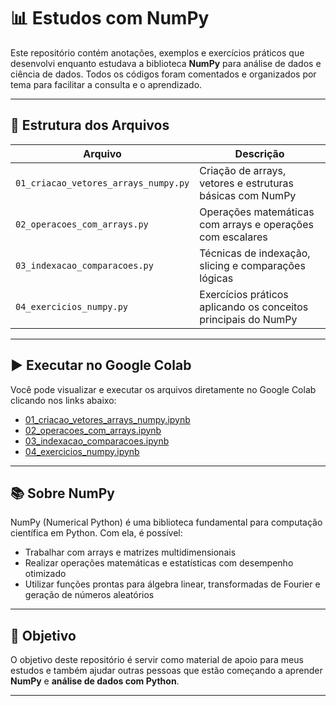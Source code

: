 # 📊 Estudos com NumPy

Este repositório contém anotações, exemplos e exercícios práticos que desenvolvi enquanto estudava a biblioteca **NumPy** para análise de dados e ciência de dados. Todos os códigos foram comentados e organizados por tema para facilitar a consulta e o aprendizado.

---

## 📁 Estrutura dos Arquivos

| Arquivo                         | Descrição                                                       |
|---------------------------------|------------------------------------------------------------------|
| `01_criacao_vetores_arrays_numpy.py` | Criação de arrays, vetores e estruturas básicas com NumPy       |
| `02_operacoes_com_arrays.py`         | Operações matemáticas com arrays e operações com escalares      |
| `03_indexacao_comparacoes.py`       | Técnicas de indexação, slicing e comparações lógicas            |
| `04_exercicios_numpy.py`            | Exercícios práticos aplicando os conceitos principais do NumPy  |

---

## ▶️ Executar no Google Colab

Você pode visualizar e executar os arquivos diretamente no Google Colab clicando nos links abaixo:

- [01_criacao_vetores_arrays_numpy.ipynb](https://colab.research.google.com/drive/1PPMMhlTmneRNQxVZmKvkTsLxs8aQWXL1?authuser=1)
- [02_operacoes_com_arrays.ipynb](https://colab.research.google.com/drive/1LkWrmp-e1GFaBLb6YFokE9sOj8_1IB3_?authuser=1)
- [03_indexacao_comparacoes.ipynb](https://colab.research.google.com/drive/1wyf1Rm0UDxdMnAvL_EaR8nTMZrNqJXKM?authuser=1)
- [04_exercicios_numpy.ipynb](https://colab.research.google.com/drive/1QCGstBE5oytTS1FKsAuwZaHbyQUnUYrO?authuser=1)


---

## 📚 Sobre NumPy

NumPy (Numerical Python) é uma biblioteca fundamental para computação científica em Python. Com ela, é possível:

- Trabalhar com arrays e matrizes multidimensionais
- Realizar operações matemáticas e estatísticas com desempenho otimizado
- Utilizar funções prontas para álgebra linear, transformadas de Fourier e geração de números aleatórios

---

## 🚀 Objetivo

O objetivo deste repositório é servir como material de apoio para meus estudos e também ajudar outras pessoas que estão começando a aprender **NumPy** e **análise de dados com Python**.

---
